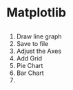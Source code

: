 # Matplotlib

##

1. Draw line graph
2. Save to file
3. Adjust the Axes
4. Add Grid
5. Pie Chart
6. Bar Chart
7. 